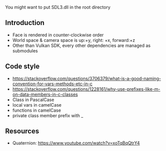 You might want to put SDL3.dll in the root directory

## Introduction
- Face is rendered in counter-clockwise order
- World space & camera space is up:+y, right: +x, forward:+z
- Other than Vulkan SDK, every other dependencies are managed as submodules

## Code style
- https://stackoverflow.com/questions/3706379/what-is-a-good-naming-convention-for-vars-methods-etc-in-c
- https://stackoverflow.com/questions/1228161/why-use-prefixes-like-m-on-data-members-in-c-classes
- Class in PascalCase
- local vars in camelCase
- functions in camelCase
- private class member prefix with _

## Resources
- Quaternion: https://www.youtube.com/watch?v=xoTqBqQtrY4

